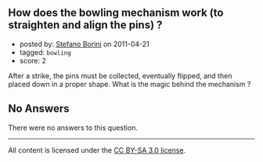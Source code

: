 ## How does the bowling mechanism work (to straighten and align the pins) ?

- posted by: [Stefano Borini](https://stackexchange.com/users/-1/23-stefano-borini) on 2011-04-21
- tagged: `bowling`
- score: 2

After a strike, the pins must be collected, eventually flipped, and then placed down in a proper shape. What is the magic behind the mechanism ? 

## No Answers

There were no answers to this question.


---

All content is licensed under the [CC BY-SA 3.0 license](https://creativecommons.org/licenses/by-sa/3.0/).
